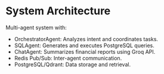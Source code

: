 # System Architecture

Multi-agent system with:
- OrchestratorAgent: Analyzes intent and coordinates tasks.
- SQLAgent: Generates and executes PostgreSQL queries.
- ChatAgent: Summarizes financial reports using Groq API.
- Redis Pub/Sub: Inter-agent communication.
- PostgreSQL/Qdrant: Data storage and retrieval.
